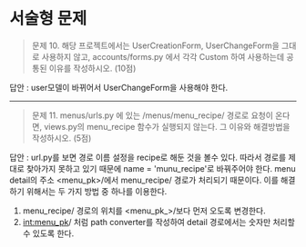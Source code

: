 # 서술형 문제

> 문제 10. 해당 프로젝트에서는 UserCreationForm, UserChangeForm을 그대로 사용하지 않고,
> accounts/forms.py 에서 각각 Custom 하여 사용하는데 공통된 이유를 작성하시오. (10점)

답안 : user모델이 바뀌어서 UserChangeForm을 사용해야 한다. 



---------

> 문제 11. menus/urls.py 에 있는 /menus/menu_recipe/ 경로로 요청이 온다면, views.py의 menu_recipe 함수가 실행되지 않는다.
> 그 이유와 해결방법을 작성하시오. (5점)

답안 : url.py를 보면 경로 이름 설정을 recipe로 해둔 것을 볼수 있다. 
따라서 경로를 제대로 찾아가지 못하고 있기 때문에 name = 'munu_recipe'로 바꿔주어야 한다. 
menu detail의 주소 <menu_pk>/에서 menu_recipe/ 경로가 처리되기 때문이다.
이를 해결하기 위해서는 두 가지 방법 중 하나를 이용한다.
1. menu_recipe/ 경로의 위치를 <menu_pk_>/보다 먼저 오도록 변경한다.
2. <int:menu_pk>/ 처럼 path converter를 작성하여 detail 경로에서는 숫자만 처리할 수 있도록 한다. 
